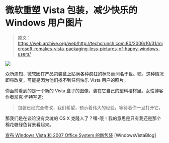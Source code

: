 # 微软重塑 Vista 包装，减少快乐的 Windows 用户图片

> 原文：<https://web.archive.org/web/http://techcrunch.com:80/2006/10/31/microsoft-remakes-vista-packaging-less-pictures-of-happy-windows-users/>

![](img/67a835c295be3b4914ae1f863f1fa337.png)

众所周知，微软因在产品包装盒上贴满各种疯狂的标签而闻名于世。嗯，这种情况即将改变，可能是因为他们找不到任何快乐 Vista 用户的照片。

你面前看到的是一个新的 Vista 盒子的图像，装在它自己的塑料棺材里。女性博客作者尼克·怀特写道:

> 包装已经完全修改，我们希望，预示着伟大的经验，等待着你一旦打开它。

那我们是在谈论没有灵魂的 OS X 克隆人了？嘿-哦！我的意思是只有我还是那个棉花糖绿色背景看起来。

[宣布 Windows Vista 和 2007 Office System 的新包装](https://web.archive.org/web/20160315051510/http://windowsvistablog.com/blogs/windowsvista/archive/2006/10/30/announcing-new-packaging-for-windows-vista-and-2007-office-system.aspx) [WindowsVistaBlog]
